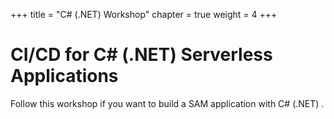 +++
title = "C# (.NET) Workshop"
chapter = true
weight = 4
+++

# CI/CD for C# (.NET) Serverless Applications

Follow this workshop if you want to build a SAM application with C# (.NET) .